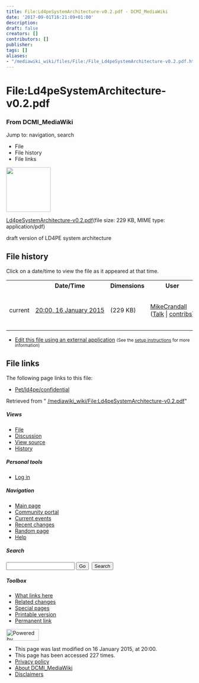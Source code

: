 ```yaml
---
title: File:Ld4peSystemArchitecture-v0.2.pdf - DCMI_MediaWiki
date: '2017-09-01T16:21:09+01:00'
description: 
draft: false
creators: []
contributors: []
publisher: 
tags: []
aliases:
- "/mediawiki_wiki/files/File:/File_Ld4peSystemArchitecture-v0.2.pdf.html"
---
```


<a id="top"></a>
# File:Ld4peSystemArchitecture-v0.2.pdf

### From DCMI\_MediaWiki

Jump to: navigation, search
<!-- start content -->
- File
- File history
- File links

 [<img alt="" src="/skins/common/images/icons/fileicon-pdf.png" width="120" height="120">](/mediawiki_wiki/files/Ld4peSystemArchitecture-v0.2.pdf)

[Ld4peSystemArchitecture-v0.2.pdf](/mediawiki_wiki/files/Ld4peSystemArchitecture-v0.2.pdf)‎(file size: 229 KB, MIME type: application/pdf)

draft version of LD4PE system architecture

<!-- 
NewPP limit report
Preprocessor node count: 1/1000000
Post-expand include size: 0/2097152 bytes
Template argument size: 0/2097152 bytes
Expensive parser function count: 0/100
-->
## File history

Click on a date/time to view the file as it appeared at that time.

<table class="wikitable filehistory">
  <tr>
    <td></td>
    <th>Date/Time</th>
    <th>Dimensions</th>
    <th>User</th>
    <th>Comment</th>
  </tr>
  <tr>
    <td>current</td>
    <td class="filehistory-selected" style="white-space: nowrap;"><a href="/mediawiki_wiki/files/Ld4peSystemArchitecture-v0.2.pdf">20:00, 16 January 2015</a></td>
    <td> <span style="white-space: nowrap;">(229 KB)</span>
    </td>
    <td>
      <a href="/index.php?title=User:MikeCrandall&amp;action=edit&amp;redlink=1" class="new mw-userlink" title="User:MikeCrandall (page does not exist)">MikeCrandall</a> <span style="white-space: nowrap;"> <span class="mw-usertoollinks">(<a href="/index.php?title=User_talk:MikeCrandall&amp;action=edit&amp;redlink=1" class="new" title="User talk:MikeCrandall (page does not exist)">Talk</a> | <a href="/index.php/Special:Contributions/MikeCrandall" title="Special:Contributions/MikeCrandall">contribs</a>)</span></span>
    </td>
    <td> <span class="comment">(draft version of LD4PE system architecture)</span>
    </td>
  </tr>
</table>

  

- [Edit this file using an external application](/index.php?title=File:Ld4peSystemArchitecture-v0.2.pdf&action=edit&externaledit=true&mode=file "File:Ld4peSystemArchitecture-v0.2.pdf") <small>(See the <a href="http://www.mediawiki.org/wiki/Manual:External_editors" class="external text" rel="nofollow">setup instructions</a> for more information)</small>

## File links

The following page links to this file:

- [Pet/ld4pe/confidential](/index.php/Pet/ld4pe/confidential "Pet/ld4pe/confidential")

Retrieved from " [/mediawiki_wiki/File:Ld4peSystemArchitecture-v0.2.pdf](/mediawiki_wiki/files/File:/File:Ld4peSystemArchitecture-v0.2.pdf.html)"

<!-- end content -->

##### Views

- [File](/mediawiki_wiki/files/File:/File:Ld4peSystemArchitecture-v0.2.pdf.html)
- [Discussion](/index.php?title=File_talk:Ld4peSystemArchitecture-v0.2.pdf&action=edit&redlink=1 "Discussion about the content page [t]")
- [View source](/index.php?title=File:Ld4peSystemArchitecture-v0.2.pdf&action=edit "This page is protected.
You can view its source [e]")
- [History](/index.php?title=File:Ld4peSystemArchitecture-v0.2.pdf&action=history "Past revisions of this page [h]")

##### Personal tools

- [Log in](/index.php?title=Special:UserLogin&returnto=File:Ld4peSystemArchitecture-v0.2.pdf "You are encouraged to log in; however, it is not mandatory [o]")

<script type="text/javascript"> if (window.isMSIE55) fixalpha(); </script>

##### Navigation

- [Main page](/index.php/Main_Page "Visit the main page [z]")
- [Community portal](/index.php/DCMI_MediaWiki:Community_portal "About the project, what you can do, where to find things")
- [Current events](/index.php/DCMI_MediaWiki:Current_events "Find background information on current events")
- [Recent changes](/index.php/Special:RecentChanges "The list of recent changes in the wiki [r]")
- [Random page](/index.php/Special:Random "Load a random page [x]")
- [Help](/index.php/Help:Contents "The place to find out")

##### <label for="searchInput">Search</label>

<form action="/index.php" id="searchform">
				<input type="hidden" name="title" value="Special:Search">
				<input id="searchInput" title="Search DCMI_MediaWiki" accesskey="f" type="search" name="search">
				<input type="submit" name="go" class="searchButton" id="searchGoButton" value="Go" title="Go to a page with this exact name if exists"> 
				<input type="submit" name="fulltext" class="searchButton" id="mw-searchButton" value="Search" title="Search the pages for this text">
			</form>

##### Toolbox

- [What links here](/index.php/Special:WhatLinksHere/File:Ld4peSystemArchitecture-v0.2.pdf "List of all wiki pages that link here [j]")
- [Related changes](/index.php/Special:RecentChangesLinked/File:Ld4peSystemArchitecture-v0.2.pdf "Recent changes in pages linked from this page [k]")
- [Special pages](/index.php/Special:SpecialPages "List of all special pages [q]")
- [Printable version](/index.php?title=File:Ld4peSystemArchitecture-v0.2.pdf&printable=yes "Printable version of this page [p]")
- [Permanent link](/index.php?title=File:Ld4peSystemArchitecture-v0.2.pdf&oldid=9133 "Permanent link to this revision of the page")

<!-- end of the left (by default at least) column -->

 [<img src="/skins/common/images/poweredby_mediawiki_88x31.png" height="31" width="88" alt="Powered by MediaWiki">](http://www.mediawiki.org/)

- This page was last modified on 16 January 2015, at 20:00.
- This page has been accessed 227 times.
- [Privacy policy](/index.php/DCMI_MediaWiki:Privacy_policy "DCMI MediaWiki:Privacy policy")
- [About DCMI\_MediaWiki](/index.php/DCMI_MediaWiki:About "DCMI MediaWiki:About")
- [Disclaimers](/index.php/DCMI_MediaWiki:General_disclaimer "DCMI MediaWiki:General disclaimer")

<script>if (window.runOnloadHook) runOnloadHook();</script><!-- Served in 0.458 secs. -->
